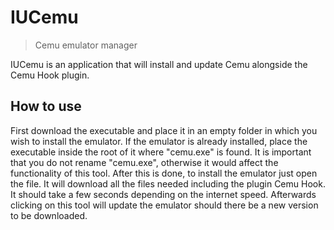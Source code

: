 # IUCemu
>Cemu emulator manager

IUCemu is an application that will install and update Cemu alongside the Cemu Hook plugin.

## How to use

First download the executable and place it in an empty folder in which you wish to install the emulator. If the emulator is already installed, place the executable inside the root of it where "cemu.exe" is found. It is important that you do not rename "cemu.exe", otherwise it would affect the functionality of this tool. After this is done, to install the emulator just open the file. It will download all the files needed including the plugin Cemu Hook. It should take a few seconds depending on the internet speed. Afterwards clicking on this tool will update the emulator should there be a new version to be downloaded.
